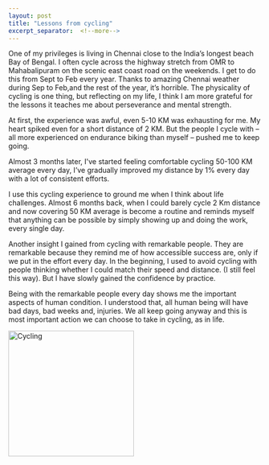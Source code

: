 ```yaml
---
layout: post
title: "Lessons from cycling"
excerpt_separator:  <!--more-->
---
```

<!-- <img src="/blog/images/dhruvbogra.jpg" alt="Digital transformation"> 
<a href="https://www.amazon.in/Grit-Gravel-Gear-hundred-bicycle-ebook/dp/B086YY3JG3/ref=sr_1_2?crid=3UQZO2B51BO7C&dchild=1&keywords=dhruv+bogra&qid=1592308563&sprefix=dhruv+bogra%2Caps%2C458&sr=8-2">Grit, Gravel and Gear</a> -->

One of my privileges is living in Chennai close to the India’s longest beach Bay of Bengal. I often cycle across the highway stretch from OMR to Mahabalipuram on the scenic east coast road on the weekends. I get to do this from Sept to Feb every year.  Thanks to amazing Chennai weather during Sep to Feb,and the rest of the year, it’s horrible. The physicality of cycling is one thing, but reflecting on my life, I think I am more grateful for the lessons it teaches me about perseverance and mental strength. 

At first, the experience was awful, even 5-10 KM was exhausting for me. My heart spiked even for a short distance of 2 KM.  But the people I cycle with – all more experienced on endurance biking than myself – pushed me to keep going. 

Almost 3 months later, I've started feeling comfortable cycling 50-100 KM average every day, I’ve gradually improved my distance by 1% every day with a lot of consistent efforts.

I use this cycling experience to ground me when I think about life challenges. Almost 6 months back, when I could barely cycle 2 Km distance and now covering 50 KM average is become a routine and reminds myself that anything can be possible by simply showing up and doing the work, every single day.

Another insight I gained from cycling with remarkable people. They are remarkable because they remind me of how accessible success are, only if we put in the effort every day. In the beginning, I used to avoid cycling with people thinking whether I could match their speed and distance. (I still feel this way). But I have slowly gained the confidence by practice.

Being with the remarkable people every day shows me the important aspects of human condition. I understood that, all human being will have bad days, bad weeks and, injuries. We all keep going anyway and this is most important action we can choose to take in cycling, as in life. 

<img src="/blog/images/cycle.jpg" alt="Cycling" style="width:250px;"> 

<br>
<script type="text/javascript" src="https://platform-api.sharethis.com/js/sharethis.js#property=5eaba5f77525e90012616b98&product=inline-share-buttons" async="async"></script>

<div class="sharethis-inline-share-buttons"></div>